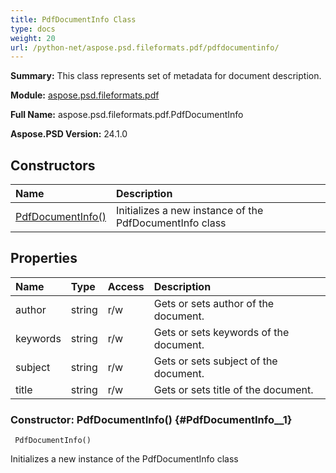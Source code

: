 ```yaml
---
title: PdfDocumentInfo Class
type: docs
weight: 20
url: /python-net/aspose.psd.fileformats.pdf/pdfdocumentinfo/
---
```


**Summary:** This class represents set of metadata for document description.

**Module:** [aspose.psd.fileformats.pdf](/psd/python-net/aspose.psd.fileformats.pdf/)

**Full Name:** aspose.psd.fileformats.pdf.PdfDocumentInfo

**Aspose.PSD Version:** 24.1.0

## **Constructors**
| **Name** | **Description** |
| :- | :- |
| [PdfDocumentInfo()](#PdfDocumentInfo__1) | Initializes a new instance of the PdfDocumentInfo class |
## **Properties**
| **Name** | **Type** | **Access** | **Description** |
| :- | :- | :- | :- |
| author | string | r/w | Gets or sets author of the document. |
| keywords | string | r/w | Gets or sets keywords of the document. |
| subject | string | r/w | Gets or sets subject of the document. |
| title | string | r/w | Gets or sets title of the document. |


### Constructor: PdfDocumentInfo() {#PdfDocumentInfo__1}


```
 PdfDocumentInfo() 
```

Initializes a new instance of the PdfDocumentInfo class

